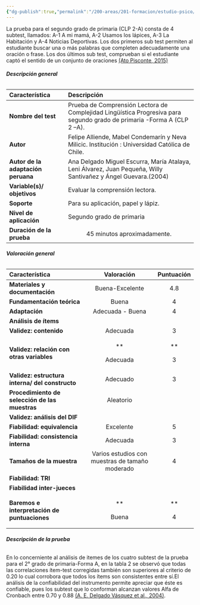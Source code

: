```yaml
---
{"dg-publish":true,"permalink":"/200-areas/201-formacion/estudio-psico/proyecto-equipamiento-instrumental-dioses/prueba-de-comprension-lectora-de-complejidad-lingueistica-progresiva-para-segundo-grado-de-primaria-forma-a-clp-2-a/","dgPassFrontmatter":true}
---
```


La prueba para el segundo grado de primaria (CLP 2-A) consta de 4 subtest, llamados:  A-1 A mi mamá,  A-2 Usamos los lápices,  A-3 La Habitación y A-4 Noticias Deportivas.
Los dos primeros sub test permiten al estudiante buscar una o más palabras que completen adecuadamente una oración o frase. Los dos últimos sub test, comprueban si el estudiante captó el sentido de un conjunto de oraciones [(Ato Pisconte, 2015)](https://www.zotero.org/google-docs/?Jn3POV)
###### <a name="_vrsrlhrals2q"></a>**Descripción general**

|**Característica**|**Descripción**|
| :- | :- |
|**Nombre del test**|Prueba de Comprensión Lectora de Complejidad Lingüística Progresiva para segundo grado de primaria -Forma A  (CLP 2 –A).|
|**Autor**|Felipe Alliende, Mabel Condemarín y Neva Milicic. Institución : Universidad Católica de Chile. |
|**Autor de la adaptación peruana**|Ana Delgado Miguel Escurra, María Atalaya, Leni Álvarez, Juan Pequeña, Willy Santivañez y Ángel Guevara.(2004)|
|**Variable(s)/ objetivos**|Evaluar la comprensión lectora.|
|**Soporte**|Para su aplicación, papel y lápiz. |
|**Nivel de aplicación**|Segundo grado de primaria|
|**Duración de la prueba**|`      `45 minutos aproximadamente. |
###### <a name="_6om2haiglsn8"></a>**Valoración general**

|**Característica**|**Valoración**|**Puntuación**|
| :- | :-: | :-: |
|**Materiales y documentación**|Buena-Excelente|4\.8|
|**Fundamentación teórica**|Buena|4|
|**Adaptación**|Adecuada - Buena|4|
|**Análisis de ítems**|||
|**Validez: contenido**|Adecuada|3|
|**Validez: relación con otras variables**|<p>** </p><p>Adecuada</p>|<p>** </p><p>3</p>|
|**Validez: estructura interna/ del constructo**|Adecuado |3|
|**Procedimiento de selección de las muestras**|Aleatorio||
|**Validez: análisis del DIF**|||
|**Fiabilidad: equivalencia**|Excelente|5|
|**Fiabilidad: consistencia interna**|Adecuada|3|
|**Tamaños de la muestra**|Varios estudios con muestras de tamaño moderado|4|
|**Fiabilidad: TRI**|||
|**Fiabilidad inter-jueces**|||
|**Baremos e interpretación de puntuaciones**|<p>** </p><p>Buena</p>|<p>** </p><p>4</p>|
###### <a name="_i3f9x98t6727"></a>**Descripción de la prueba**
En lo concerniente al análisis  de itemes de los cuatro subtest de la prueba para el 2° grado de  primaria-Forma  A,  en  la  tabla  2  se  observó  que  todas  las  correlaciones  ítem-test corregidas  también  son  superiores  al  criterio  de  0.20   lo  cual corrobora que todos los ítems son consistentes entre sí.El análisis de la confiabilidad del instrumento permite apreciar que  éste es confiable, pues los subtest que lo conforman alcanzan valores Alfa de Cronbach entre 0.70 y 0.88 [(A. E. Delgado Vásquez et al., 2004)](https://www.zotero.org/google-docs/?pbn1MH).